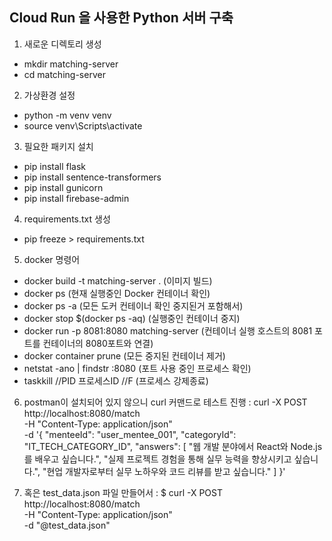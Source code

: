 ## Cloud Run 을 사용한 Python 서버 구축

1. 새로운 디렉토리 생성

- mkdir matching-server
- cd matching-server

2. 가상환경 설정

- python -m venv venv
- source venv\Scripts\activate

3. 필요한 패키지 설치

- pip install flask
- pip install sentence-transformers
- pip install gunicorn
- pip install firebase-admin

4. requirements.txt 생성

- pip freeze > requirements.txt

5. docker 명령어

- docker build -t matching-server . (이미지 빌드)
- docker ps (현재 실행중인 Docker 컨테이너 확인)
- docker ps -a (모든 도커 컨테이너 확인 중지된거 포함해서)
- docker stop $(docker ps -aq) (실행중인 컨테이너 중지)
- docker run -p 8081:8080 matching-server (컨테이너 실행 호스트의 8081 포트를 컨테이너의 8080포트와 연결)
- docker container prune (모든 중지된 컨테이너 제거)
- netstat -ano | findstr :8080 (포트 사용 중인 프로세스 확인)
- taskkill //PID 프로세스ID //F (프로세스 강제종료)

6. postman이 설치되어 있지 않으니 curl 커맨드로 테스트 진행
   : curl -X POST http://localhost:8080/match \
    -H "Content-Type: application/json" \
    -d '{
   "menteeId": "user_mentee_001",
   "categoryId": "IT_TECH_CATEGORY_ID",
   "answers": [
   "웹 개발 분야에서 React와 Node.js를 배우고 싶습니다.",
   "실제 프로젝트 경험을 통해 실무 능력을 향상시키고 싶습니다.",
   "현업 개발자로부터 실무 노하우와 코드 리뷰를 받고 싶습니다."
   ]
   }'

7. 혹은 test_data.json 파일 만들어서
   : $ curl -X POST http://localhost:8080/match \
    -H "Content-Type: application/json" \
    -d "@test_data.json"
